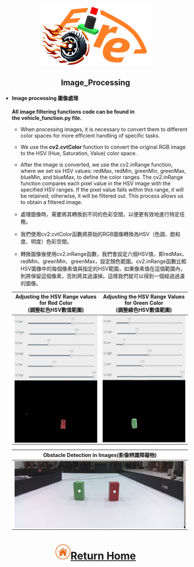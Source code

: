 <div align="center"><img src="../../../other/img/logo.png" width="300" alt=" logo"></div>

## <div align="center">Image_Processing</div> 

 - #### Image processing 圖像處理
   __All image filtering functions  code can be found in the vehicle_function.py file.__
    - When processing images, it is necessary to convert them to different color spaces for more efficient handling of specific tasks.  
    - We use the __cv2.cvtColor__ function to convert the original RGB image to the HSV (Hue, Saturation, Value) color space.  
    - After the image is converted, we use the cv2.inRange function, where we set six HSV values: redMax, redMin, greenMin, greenMax, blueMin, and blueMax, to define the color ranges. The cv2.inRange function compares each pixel value in the HSV image with the specified HSV ranges. If the pixel value falls within this range, it will be retained; otherwise, it will be filtered out. This process allows us to obtain a filtered image.  
  
    - 處理圖像時，需要將其轉換到不同的色彩空間，以便更有效地進行特定任務。  
    - 我們使用cv2.cvtColor函數將原始的RGB圖像轉換為HSV（色調、飽和度、明度）色彩空間。  
    - 轉換圖像後使用cv2.inRange函數，我們會設定六個HSV值，即redMax、redMin、greenMin、greenMax，設定顏色範圍。cv2.inRange函數比較HSV圖像中的每個像素值與指定的HSV範圍，如果像素值在這個範圍內，則將保留這個像素，否則將其過濾掉。這樣我們就可以得到一個經過過濾的圖像。  

    |Adjusting the HSV Range values for Red Color<br>(調整紅色HSV數值範圍)|Adjusting the HSV Range Values for Green Color<br>(調整綠色HSV數值範圍)|
    |:----:|:----:|
    |<img src="./img/red_HSV_value_range.png" width = "350" alt="Red_HSV_value_range" align=center />|<img src="./img/green_HSV_value_range.png" width = "350" alt="Green_HSV_value_range" align=center />|

    |Obstacle Detection in Images(影像辨識障礙物)|
    |:----:|
    |<img src="./img/Obstacle_detection.png" alt="Obstacle_detection" align=center />|


# <div align="center">![HOME](../../../other/img/Home.png)[Return Home](../../)</div>  
